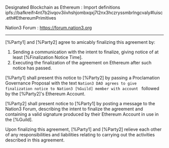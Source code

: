 Designated Blockchain as Ethereum
: Import definitions ipfs://bafkreifr4nt7b2ivqov3iivhshjombxqxj7l2nx3hczryssmbrlngcvaly#luisc.eth#EthereumPrimitives

Nation3 Forum
: https://forum.nation3.org

---

[%Party1] and [%Party2] agree to amicably finalizing this agreement by:
1. Sending a communication with the intent to finalize, giving notice of at least [%Finalization Notice Time].
2. Executing the finalization of the agreement on Ethereum after such notice has passed.

[%Party1] shall present this notice to [%Party2] by passing a Proclamation Governance Proposal with the text `Nation3 DAO agrees to give finalization notice to Nation3 [%Guild] member with account ` followed by the [%Party2]'s Ethereum Account. 

[%Party2] shall present notice to [%Party1] by posting a message to the Nation3 Forum, describing the intent to finalize the agreement and containing a valid signature produced by their Ethereum Account in use in the [%Guild].

Upon finalizing this agreement, [%Party1] and [%Party2] relieve each other of any responsibilities and liabilities relating to carrying out the activities described in this agreement.